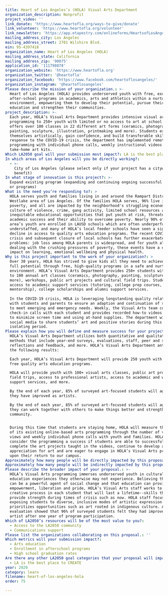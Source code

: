 ```yaml
---
title: Heart of Los Angeles’s (HOLA) Visual Arts Department
organization_description: Nonprofit
project_video: ''
link_donate: 'https://www.heartofla.org/ways-to-give/donate'
link_volunteer: 'https://www.heartofla.org/volunteer'
link_newsletter: 'https://app.etapestry.com/onlineforms/HeartsofLosAngeles-HOLA/email-sign.html'
mailing_address_city: Los Angeles
mailing_address_street: 2701 Wilshire Blvd.
ein: 95-4397418
organization_name: Heart of Los Angeles (HOLA)
mailing_address_state: California
mailing_address_zip: '90075'
application_id: '111798878'
organization_website: 'https://www.heartofla.org'
organization_twitter: '@heartofla'
organization_facebook: 'https://www.facebook.com/heartoflosangeles/'
organization_instagram: '@heartoflosangeles'
Please describe the mission of your organization.: >-
  Heart of Los Angeles (HOLA) provides underserved youth with free, exceptional
  after-school programs in academics, arts and athletics within a nurturing
  environment, empowering them to develop their potential, pursue their
  education and strengthen their communities.
project_description: >-
  Each year, HOLA’s Visual Arts Department provides intensive visual arts
  programming to 250+ youth with limited or no access to art at school. HOLA
  offers over 100 classes in 22 different art forms (ceramics, photography,
  painting, sculpture, illustration, printmaking and more). Students express
  themselves artistically, gain confidence, and build transferable skills. In
  response to the COVID-19 crisis, the department has implemented remote
  programming with individual phone calls, weekly instructional videos and
  take-home art kits. 
Which LA2050 goal will your submission most impact?: LA is the best place to LEARN
In which areas of Los Angeles will you be directly working?:
  - >-
    City of Los Angeles (please select only if your project has a citywide
    benefit)
In what stage of innovation is this project?: >-
  Expand existing program (expanding and continuing ongoing successful projects
  or programs)
What is the need you’re responding to?: >
  HOLA serves youth and families living in and around the Rampart District and
  Westlake area of Los Angeles. Of the families HOLA serves, 96% live in
  poverty, and all are impacted by the neighborhood's struggling economy and
  culture of violence, crime, gang activity, limited school resources and
  inequitable educational opportunities that put youth at risk, threaten their
  academic success and their ability to overcome poverty. Nearly 90% of the
  area’s youth are enrolled in LAUSD schools which are often underperforming and
  understaffed, and many of HOLA’s local feeder schools have seen a significant
  decline in access to quality arts education programs. The recent COVID-19
  crisis and subsequent closure of local schools has further exacerbated these
  problems: job loss among HOLA parents is widespread, and for youth already
  dealing with the crushing pressures of poverty, these events have a dramatic
  impact on learning, emotional wellbeing and physical health.
Why is this project important to the work of your organization?: >
  Over 30 years, HOLA has strived to give kids all they need to achieve their
  full potential through free, high-quality programs in a safe and nurturing
  environment. HOLA’s Visual Arts Department provides 250+ students with access
  to 100 annual art classes (ceramics, photography, painting, sculpture and
  more), workshops, public art projects and cultural field trips. Students have
  access to academic support services (tutoring, college prep courses,
  mentorship), college scholarships and alumni support services.
   
  In the COVID-19 crisis, HOLA is leveraging longstanding quality relationships
  with students and parents to ensure an adaption and continuation of services
  to meet emerging and emergency needs. Weekly, the Visual Arts team conducts
  check-in calls with each student and provides recorded how-to videos designed
  to minimize screen time and using at-hand supplies. The department will use
  social media to share students’ art and positive stories during this socially
  isolating period.
Please explain how you will define and measure success for your project.: >
  HOLA’s Visual Arts Department utilizes both quantitative and qualitative
  methods that include year-end surveys, evaluations, staff, peer and self
  reflections and feedback, and more. HOLA’s Visual Arts Department anticipates
  the following results:  

  Each year, HOLA’s Visual Arts Department will provide 250 youth with access to
  free quality arts education programs. 

  HOLA will provide youth with 100+ visual arts classes, public art projects,
  field trips, access to professional artists, access to academic and wraparound
  support services, and more.

  By the end of each year, 85% of surveyed art-focused students will agree that
  they have improved as artists.

  By the end of each year, 85% of surveyed art-focused students will agree that
  they can work together with others to make things better and strengthen their
  community.


  During this time that students are staying home, HOLA will measure the success
  of its existing online-based arts programming through the number of video
  views and weekly individual phone calls with youth and families. HOLA will
  consider the programming a success if students are able to successfully
  complete the art projects taught in the videos, continue to develop an
  appreciation for art and are eager to engage in HOLA’s Visual Arts programming
  upon their return to our campus. 
Approximately how many people will be directly impacted by this proposal?: '250'
Approximately how many people will be indirectly impacted by this proposal?: '500'
Please describe the broader impact of your proposal.: >-
  HOLA’s Visual Arts programming immerses underserved youth in cultural and arts
  education experiences they otherwise may not experience. Believing that art
  can be a powerful agent of social change and that education can provide
  empowerment, liberation and pride, HOLA’s Visual Arts staff works to instill a
  creative process in each student that will last a lifetime--skills that can
  provide strength during times of crisis such as now. HOLA staff focuses on
  exposing students to diverse, inclusive modes of artistic expression and
  prioritizes opportunities such as art rooted in indigenous culture. A recent
  evaluation showed that 96% of surveyed students felt they had improved as an
  artist after one year of program participation. 
Which of LA2050’s resources will be of the most value to you?:
  - Access to the LA2050 community
  - Communications support
Please list the organizations collaborating on this proposal.: ''
Which metrics will your submission impact?:
  - Arts education
  - Enrollment in afterschool programs
  - High school graduation rates
Are there any other LA2050 goal categories that your proposal will impact?:
  - LA is the best place to CREATE
year: 2020
category: learn
filename: heart-of-los-angeles-hola
order: 75

---
```

